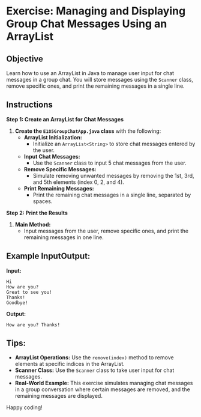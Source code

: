 # Exercise: Managing and Displaying Group Chat Messages Using an ArrayList

## Objective
Learn how to use an ArrayList in Java to manage user input for chat messages in a group chat. You will store messages using the `Scanner` class, remove specific ones, and print the remaining messages in a single line.

## Instructions

**Step 1: Create an ArrayList for Chat Messages**

1. **Create the `E185GroupChatApp.java` class** with the following:
    - **ArrayList Initialization:**
        - Initialize an `ArrayList<String>` to store chat messages entered by the user.
    - **Input Chat Messages:**
        - Use the `Scanner` class to input 5 chat messages from the user.
    - **Remove Specific Messages:**
        - Simulate removing unwanted messages by removing the 1st, 3rd, and 5th elements (index 0, 2, and 4).
    - **Print Remaining Messages:**
        - Print the remaining chat messages in a single line, separated by spaces.

**Step 2: Print the Results**

1. **Main Method:**
    - Input messages from the user, remove specific ones, and print the remaining messages in one line.

## Example InputOutput:

**Input:**

```plaintext
Hi
How are you?
Great to see you!
Thanks!
Goodbye!
```

**Output:**

```plaintext
How are you? Thanks!
```

## Tips:

- **ArrayList Operations:** Use the `remove(index)` method to remove elements at specific indices in the ArrayList.
- **Scanner Class:** Use the `Scanner` class to take user input for chat messages.
- **Real-World Example:** This exercise simulates managing chat messages in a group conversation where certain messages are removed, and the remaining messages are displayed.

Happy coding!
